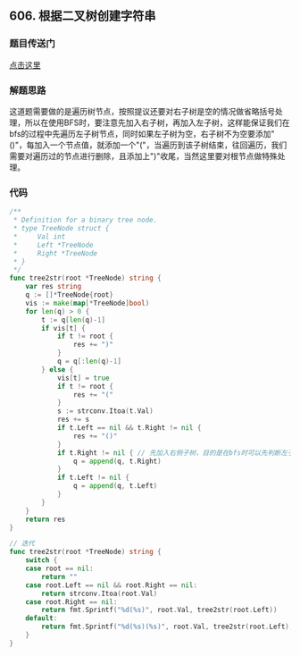 ## 606. 根据二叉树创建字符串

### 题目传送门

[点击这里](https://leetcode-cn.com/problems/construct-string-from-binary-tree/)

### 解题思路

这道题需要做的是遍历树节点，按照提议还要对右子树是空的情况做省略括号处理，所以在使用BFS时，要注意先加入右子树，再加入左子树，这样能保证我们在bfs的过程中先遍历左子树节点，同时如果左子树为空，右子树不为空要添加"()"，每加入一个节点值，就添加一个"("，当遍历到该子树结束，往回遍历，我们需要对遍历过的节点进行删除，且添加上")"收尾，当然这里要对根节点做特殊处理。

### 代码

```go
/**
 * Definition for a binary tree node.
 * type TreeNode struct {
 *     Val int
 *     Left *TreeNode
 *     Right *TreeNode
 * }
 */
func tree2str(root *TreeNode) string {
	var res string
	q := []*TreeNode{root}
	vis := make(map[*TreeNode]bool)
	for len(q) > 0 {
		t := q[len(q)-1]
		if vis[t] {
			if t != root {
				res += ")"
			}
			q = q[:len(q)-1]
		} else {
			vis[t] = true
			if t != root {
				res += "("
			}
			s := strconv.Itoa(t.Val)
			res += s
			if t.Left == nil && t.Right != nil {
				res += "()"
			}
			if t.Right != nil { // 先加入右侧子树，目的是在bfs时可以先判断左子树
				q = append(q, t.Right)
			}
			if t.Left != nil {
				q = append(q, t.Left)
			}
		}
	}
	return res
}
```

```go
// 迭代
func tree2str(root *TreeNode) string {
	switch {
	case root == nil:
		return ""
	case root.Left == nil && root.Right == nil:
		return strconv.Itoa(root.Val)
	case root.Right == nil:
		return fmt.Sprintf("%d(%s)", root.Val, tree2str(root.Left))
	default:
		return fmt.Sprintf("%d(%s)(%s)", root.Val, tree2str(root.Left), tree2str(root.Right))
	}
}
```